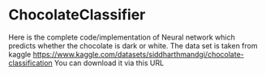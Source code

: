# ChocolateClassifier
Here is the complete code/implementation of Neural network which predicts whether the chocolate is dark or white. The data set is taken from kaggle 
https://www.kaggle.com/datasets/siddharthmandgi/chocolate-classification
You can download it via this URL
